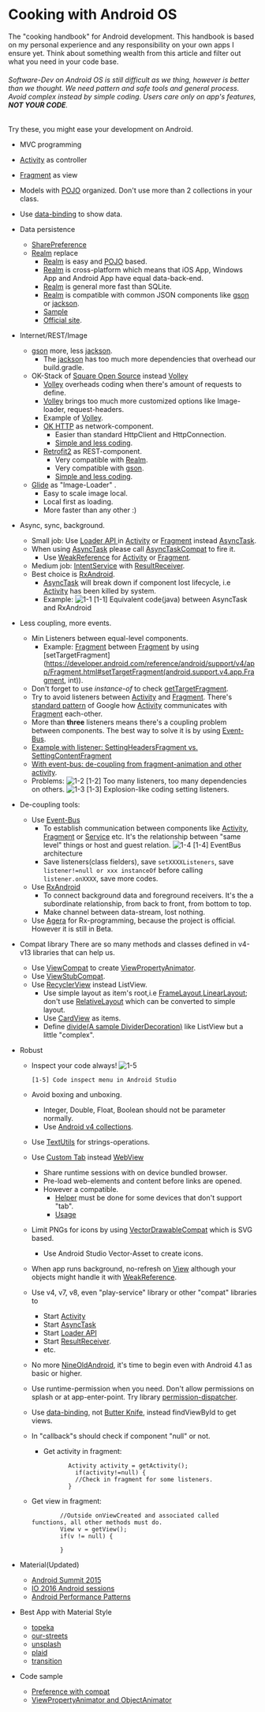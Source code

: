 
Cooking with Android OS
=====

The "cooking handbook" for Android development. This handbook is based on my personal experience and any responsibility on your own apps I ensure yet. Think about something wealth from this article and filter out what you need in your code base.

###### Software-Dev on Android OS is still difficult as we thing, however is better than we thought. We need pattern and safe tools and general process. Avoid complex instead by simple coding. Users care only on app's features, ***NOT YOUR CODE***.

Try these, you might ease your development on Android.

- MVC programming
 - [Activity](https://developer.android.com/reference/android/app/Activity.html) as controller
 - [Fragment](https://developer.android.com/reference/android/support/v4/app/Fragment.html) as view
 - Models with [POJO](https://en.wikipedia.org/wiki/Plain_Old_Java_Object) organized. Don't use more than 2 collections in your class.
- Use [data-binding](https://developer.android.com/topic/libraries/data-binding/index.html) to show data.

- Data persistence
  - [SharePreference](https://developer.android.com/reference/android/content/SharedPreferences.html)
  - [Realm](https://realm.io/) replace
    - [Realm](https://realm.io/) is easy and [POJO](https://en.wikipedia.org/wiki/Plain_Old_Java_Object) based.
    - [Realm](https://realm.io/) is cross-platform which means that iOS App, Windows App and Android App have equal data-back-end.
    - [Realm](https://realm.io/) is general more fast than SQLite.
    - [Realm](https://realm.io/) is compatible with common JSON components like [gson](https://github.com/google/gson) or [jackson](https://github.com/FasterXML/jackson).
    - [Sample](https://realm.io/docs/java/latest/)
    - [Official site](https://realm.io/).

- Internet/REST/Image
  - [gson](https://github.com/google/gson) more, less [jackson](https://github.com/FasterXML/jackson).
    - The [jackson](https://github.com/FasterXML/jackson) has too much more dependencies that overhead our build.gradle.
  - OK-Stack of [Square Open Source](http://square.github.io/#android) instead [Volley](https://developer.android.com/training/volley/index.html)
    -  [Volley](https://developer.android.com/training/volley/index.html) overheads coding when there's amount of requests to define.
    -  [Volley](https://developer.android.com/training/volley/index.html) brings too much more customized options like Image-loader, request-headers.
    - Example of [Volley](https://github.com/XinyueZ/minNews/tree/master/src/com/gmail/hasszhao/mininews/tasks).
    - [OK HTTP](http://square.github.io/okhttp/) as network-component.
      - Easier than standard HttpClient and HttpConnection.
      - [Simple and less coding](http://square.github.io/okhttp/).
    - [Retrofit2](http://square.github.io/retrofit/) as REST-component.
      - Very compatible with [Realm](https://realm.io/).
      - Very compatible with [gson](https://github.com/google/gson).
      - [Simple and less coding](http://square.github.io/retrofit/).
  - [Glide](https://www.google.de/url?sa=t&rct=j&q=&esrc=s&source=web&cd=1&ved=0ahUKEwjPstuAgfHMAhWIbRQKHXODDygQFggdMAA&url=https%3A%2F%2Fgithub.com%2Fbumptech%2Fglide&usg=AFQjCNHZ_1a6kVBhhXyyVxpVvJaRrbqnZQ&sig2=gFc6rzMJv0ppUEmz2fKvAA) as "Image-Loader" .
    - Easy to scale image local.
    - Local first as loading.
    - More faster than any other :)

- Async, sync, background.
  - Small job: Use [Loader API ](https://developer.android.com/guide/components/loaders.html) in [Activity](https://developer.android.com/reference/android/app/Activity.html)  or [Fragment](https://developer.android.com/reference/android/support/v4/app/Fragment.html) instead [AsyncTask](https://developer.android.com/reference/android/os/AsyncTask.html).
  - When using [AsyncTask](https://developer.android.com/reference/android/os/AsyncTask.html) please call [AsyncTaskCompat](https://developer.android.com/reference/android/support/v4/os/AsyncTaskCompat.html) to fire it.
    - Use [WeakReference](https://developer.android.com/reference/java/lang/ref/WeakReference.html) for [Activity](https://developer.android.com/reference/android/app/Activity.html)  or [Fragment](https://developer.android.com/reference/android/support/v4/app/Fragment.html).
  - Medium job: [IntentService](https://developer.android.com/reference/android/app/IntentService.html) with [ResultReceiver](https://chromium.googlesource.com/android_tools/+/master/sdk/extras/android/support/v4/src/java/android/support/v4/os/ResultReceiver.java).
  - Best choice is [RxAndroid](https://github.com/ReactiveX/RxAndroid).
    - [AsyncTask](https://developer.android.com/reference/android/os/AsyncTask.html) will break down if component lost lifecycle, i.e [Activity](https://developer.android.com/reference/android/app/Activity.html) has been killed by system.
    - Example:
      ![1-1](/media/death-of-async-task.png)
                [1-1] Equivalent code(java) between AsyncTask and RxAndroid


- Less coupling, more events.
   - Min Listeners between equal-level components.
        - Example: [Fragment](https://developer.android.com/reference/android/support/v4/app/Fragment.html)  between [Fragment](https://developer.android.com/reference/android/support/v4/app/Fragment.html)  by using [setTargetFragment](https://developer.android.com/reference/android/support/v4/app/Fragment.html#setTargetFragment(android.support.v4.app.Fragment, int)).
    - Don't forget to use *instance-of* to check [getTargetFragment](https://developer.android.com/reference/android/support/v4/app/Fragment.html#getTargetFragment()).
    - Try to avoid listeners between  [Activity](https://developer.android.com/reference/android/app/Activity.html)  and  [Fragment](https://developer.android.com/reference/android/support/v4/app/Fragment.html). There's [standard pattern](https://developer.android.com/training/basics/fragments/communicating.html) of Google how  [Activity](https://developer.android.com/reference/android/app/Activity.html) communicates with  [Fragment](https://developer.android.com/reference/android/support/v4/app/Fragment.html) each-other.
    - More than **three** listeners means there's a  coupling problem between components. The best way to solve it is by using [Event-Bus](https://github.com/greenrobot/EventBus).
    - [Example with listener: SettingHeadersFragment vs. SettingContentFragment](https://github.com/XinyueZ/preference-demo/tree/master/preference-fragment-comapt/app/src/main/java/com/demo/preference/app/fragments)
    - [With event-bus: de-coupling from fragment-animation and other activity](https://github.com/XinyueZ/animsample/blob/master/app/src/main/java/com/animsample/TwoSidesFramesActivity.java#L160).
    - Problems:
    ![1-2](/media/too-many-listeners.png)
                [1-2] Too many listeners, too many dependencies on others.
    ![1-3](/media/too-many-set-listeners.png)
                [1-3] Explosion-like coding setting listeners.
- De-coupling tools:
  - Use [Event-Bus](https://github.com/greenrobot/EventBus)
    - To establish communication between components like [Activity](https://developer.android.com/reference/android/app/Activity.html),  [Fragment](https://developer.android.com/reference/android/support/v4/app/Fragment.html) or [Service](https://developer.android.com/reference/android/app/Service.html) etc. It's the relationship between "same level" things or host and guest relation.
    ![1-4](/media/EventBus-Publish-Subscribe.png)
              [1-4] EventBus architecture
    - Save listeners(class fielders), save ```setXXXXListeners```, save ```listener!=null or xxx instanceOf``` before calling ```listener.onXXXX```, save more codes.
  - Use [RxAndroid](https://github.com/ReactiveX/RxAndroid)  
    - To connect background data and foreground receivers. It's the a subordinate relationship, from back to front, from bottom to top.
    - Make channel between data-stream, lost nothing.
  - Use [Agera](https://github.com/google/agera) for Rx-programming, because the project is official. However it is still in Beta.

- Compat library
  There are so many methods and classes defined in v4-v13 libraries that can help us.
    - Use [ViewCompat](https://developer.android.com/reference/android/support/v4/view/ViewCompat.html) to create [ViewPropertyAnimator](https://developer.android.com/reference/android/view/ViewPropertyAnimator.html).
    - Use [ViewStubCompat](https://android.googlesource.com/platform/frameworks/support/+/1949ae9aeaadf52ad7bd7bb74ca5419c67ea7f65/v7/appcompat/src/android/support/v7/internal/widget/ViewStubCompat.java).
    - Use [RecyclerView](https://developer.android.com/reference/android/support/v7/widget/RecyclerView.html) instead ListView.
      - Use simple layout as item's root,i.e [FrameLayout](https://developer.android.com/reference/android/widget/FrameLayout.html),[LinearLayout](https://developer.android.com/reference/android/widget/LinearLayout.html); don't use [RelativeLayout](https://developer.android.com/reference/android/widget/RelativeLayout.html) which can be converted to simple layout.
      - Use [CardView](https://developer.android.com/reference/android/support/v7/widget/CardView.html) as items.
      - Define [divide(A sample DividerDecoration)](https://android.googlesource.com/platform/frameworks/support/+/refs/heads/master/v7/preference/src/android/support/v7/preference/PreferenceFragmentCompat.java) like ListView but a little "complex".
- Robust
  - Inspect your code always!
    ![1-5](/media/code-inspect.png)

        [1-5] Code inspect menu in Android Studio
  - Avoid boxing and unboxing.
    - Integer, Double, Float, Boolean should not be parameter normally.
    - Use [Android v4 collections](https://developer.android.com/reference/android/support/v4/util/package-summary.html?hl=zh-cn).
  - Use [TextUtils](https://developer.android.com/reference/android/text/TextUtils.html) for strings-operations.
  - Use [Custom Tab](https://developer.chrome.com/multidevice/android/customtabs) instead [WebView](https://developer.android.com/reference/android/webkit/WebView.html)
    - Share runtime sessions with on device bundled browser.
    - Pre-load web-elements and content before links are opened.
    - However a compatible.
      - [Helper](https://github.com/XinyueZ/nasapic/blob/master/app/src/main/java/com/nasa/pic/customtab/CustomTabActivityHelper.java#L24) must be done for some devices that don't support "tab".
      - [Usage](https://github.com/XinyueZ/nasapic/blob/master/app/src/main/java/com/nasa/pic/app/activities/PhotoViewActivity.java#L144)
  - Limit PNGs for icons by using [VectorDrawableCompat](https://youtu.be/w45y_w4skKs?t=573) which is SVG based.
    - Use Android Studio Vector-Asset to create icons.
  - When app runs background, no-refresh on [View](https://developer.android.com/reference/android/view/View.html) although your objects might handle it with  [WeakReference](https://developer.android.com/reference/java/lang/ref/WeakReference.html).
  - Use v4, v7, v8, even "play-service" library or other "compat" libraries to
    - Start [Activity](https://developer.android.com/reference/android/app/Activity.html)
    - Start [AsyncTask](https://developer.android.com/reference/android/os/AsyncTask.html)
    - Start [Loader API ](https://developer.android.com/guide/components/loaders.html)
    - Start [ResultReceiver](https://github.com/futuresimple/android-support-v4/blob/master/src/java/android/support/v4/os/ResultReceiver.java).
    - etc.
  - No more [NineOldAndroid](https://github.com/JakeWharton/NineOldAndroids), it's time to begin even with Android 4.1 as basic or higher.
  - Use runtime-permission when you need. Don't allow permissions on splash or at app-enter-point. Try library [permission-dispatcher](https://github.com/hotchemi/PermissionsDispatcher).
  - Use [data-binding](https://www.google.de/?ion=1&espv=2#q=android%20databinding), not [Butter Knife](http://jakewharton.github.io/butterknife/), instead findViewById to get views.
  - In "callback"s should check if component "null" or not.
    - Get activity in fragment:

                 Activity activity = getActivity();
	               if(activity!=null) {
                   //Check in fragment for some listeners.
                 }

   - Get view in fragment:

                 //Outside onViewCreated and associated called functions, all other methods must do.
                 View v = getView();
                 if(v != null) {

                 }
- Material(Updated)
  - [Android Summit 2015](https://www.youtube.com/playlist?list=PLWz5rJ2EKKc_Tt7q77qwyKRgytF1RzRx8)
  - [IO 2016 Android sessions](https://www.youtube.com/playlist?list=PLWz5rJ2EKKc8jQTUYvIfqA9lMvSGQWtte)
  - [Android Performance Patterns](https://www.youtube.com/playlist?list=PLOU2XLYxmsIKEOXh5TwZEv89aofHzNCiu)
- Best App with Material Style
  - [topeka](https://github.com/googlesamples/android-topeka)
  - [our-streets](https://github.com/googlesamples/android-ourstreets)
  - [unsplash](https://github.com/googlesamples/android-unsplash)
  - [plaid](https://github.com/nickbutcher/plaid)
  - [transition](https://developer.android.com/training/transitions/index.html)
- Code sample
  - [Preference with compat](https://github.com/XinyueZ/preference-demo)
  - [ViewPropertyAnimator and ObjectAnimator](https://github.com/XinyueZ/animsample)
